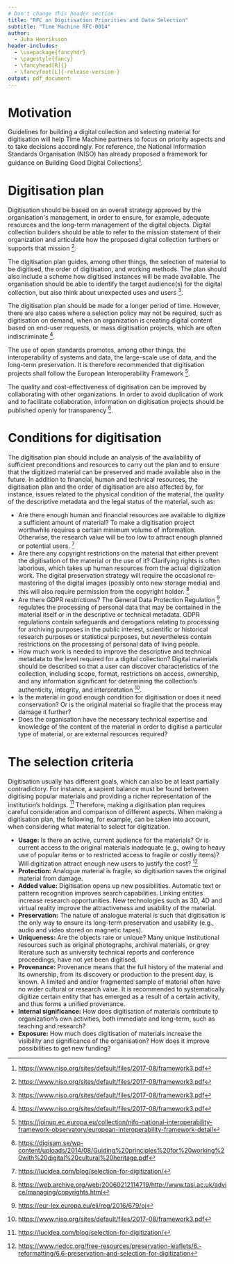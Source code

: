 ```yaml
---
# Don't change this header section
title: "RFC on Digitisation Priorities and Data Selection"
subtitle: "Time Machine RFC-0014"
author:
  - Juha Henriksson
header-includes:
  - \usepackage{fancyhdr}
  - \pagestyle{fancy}
  - \fancyhead[R]{}
  - \fancyfoot[L]{-release-version-}
output: pdf_document
---
```


# Motivation

Guidelines for building a digital collection and selecting material for
digitisation will help Time Machine partners to focus on priority aspects and to
take decisions accordingly. For reference, the National Information Standards
Organisation (NISO) has already proposed a framework for guidance on Building
Good Digital Collections[^niso].

# Digitisation plan

Digitisation should be based on an overall strategy approved by the
organisation's management, in order to ensure, for example, adequate resources
and the long-term management of the digital objects. Digital collection builders
should be able to refer to the mission statement of their organization and
articulate how the proposed digital collection furthers or supports that mission
[^niso].

The digitisation plan guides, among other things, the selection of material to
be digitised, the order of digitisation, and working methods. The plan should
also include a scheme how digitised instances will be made available. The
organisation should be able to identify the target audience(s) for the digital
collection, but also think about unexpected uses and users [^niso].

The digitisation plan should be made for a longer period of time. However, there
are also cases where a selection policy may not be required, such as
digitisation on demand, when an organization is creating digital content based
on end-user requests, or mass digitisation projects, which are often
indiscriminate [^niso].

The use of open standards promotes, among other things, the interoperability of
systems and data, the large-scale use of data, and the long-term preservation.
It is therefore recommended that digitisation projects shall follow the European
Interoperability Framework [^joinup].

The quality and cost-effectiveness of digitisation can be improved by
collaborating with other organizations. In order to avoid duplication of work
and to facilitate collaboration, information on digitisation projects should be
published openly for transparency [^digisam].

# Conditions for digitisation

The digitisation plan should include an analysis of the availability of
sufficient preconditions and resources to carry out the plan and to ensure that
the digitized material can be preserved and made available also in the future.
In addition to financial, human and technical resources, the digitisation plan
and the order of digitisation are also affected by, for instance, issues related
to the physical condition of the material, the quality of the descriptive
metadata and the legal status of the material, such as:

- Are there enough human and financial resources are available to digitize a
  sufficient amount of material? To make a digitisation project worthwhile
  requires a certain minimum volume of information. Otherwise, the research
  value will be too low to attract enough planned or potential users. [^lucidea]
- Are there any copyright restrictions on the material that either prevent the
  digitisation of the material or the use of it? Clarifying rights is often
  laborious, which takes up human resources from the actual digitization work.
  The digital preservation strategy will require the occasional re-mastering of
  the digital images (possibly onto new storage media) and this will also
  require permission from the copyright holder. [^tasicp]
- Are there GDPR restrictions? The General Data Protection Regulation [^eur-lex]
  regulates the processing of personal data that may be contained in the
  material itself or in the descriptive or technical metadata. GDPR regulations
  contain safeguards and derogations relating to processing for archiving
  purposes in the public interest, scientific or historical research purposes or
  statistical purposes, but nevertheless contain restrictions on the processing
  of personal data of living people.
- How much work is needed to improve the descriptive and technical metadata to
  the level required for a digital collection? Digital materials should be
  described so that a user can discover characteristics of the collection,
  including scope, format, restrictions on access, ownership, and any
  information significant for determining the collection’s authenticity,
  integrity, and interpretation [^niso].
- Is the material in good enough condition for digitisation or does it need
  conservation? Or is the original material so fragile that the process may
  damage it further?
- Does the organisation have the necessary technical expertise and knowledge of
  the content of the material in order to digitise a particular type of
  material, or are external resources required?

# The selection criteria

Digitisation usually has different goals, which can also be at least partially
contradictory. For instance, a sapient balance must be found between digitising
popular materials and providing a richer representation of the institution’s
holdings. [^lucidea] Therefore, making a digitisation plan requires careful
consideration and comparison of different aspects. When making a digitisation
plan, the following, for example, can be taken into account, when considering
what material to select for digitization.

- **Usage:** Is there an active, current audience for the materials? Or is
  current access to the original materials inadequate (e.g., owing to heavy use
  of popular items or to restricted access to fragile or costly items)? Will
  digitization attract enough new users to justify the cost? [^nedcc]
- **Protection:** Analogue material is fragile, so digitisation saves the
  original material from damage.
- **Added value:** Digitisation opens up new possibilities. Automatic text or
  pattern recognition improves search capabilities. Linking entities increase
  research opportunities. New technologies such as 3D, 4D and virtual reality
  improve the attractiveness and usability of the material.
- **Preservation:** The nature of analogue material is such that digitisation is
  the only way to ensure its long-term preservation and usability (e.g., audio
  and video stored on magnetic tapes).
- **Uniqueness:** Are the objects rare or unique? Many unique institutional
  resources such as original photographs, archival materials, or grey literature
  such as university technical reports and conference proceedings, have not yet
  been digitised.
- **Provenance:** Provenance means that the full history of the material and its
  ownership, from its discovery or production to the present day, is known. A
  limited and and/or fragmented sample of material often have no wider cultural
  or research value. It is recommended to systematically digitize certain entity
  that has emerged as a result of a certain activity, and thus forms a unified
  provenance.
- **Internal significance:** How does digitisation of materials contribute to
  organization’s own activities, both immediate and long-term, such as teaching
  and research?
- **Exposure:** How much does digitisation of materials increase the visibility
  and significance of the organisation? How does it improve possibilities to get
  new funding?

<!-- Footnote content. Only alphanumeric characters and underscores are allowed. Please keep alphabetical sorting -->

[^digisam]:
    https://digisam.se/wp-content/uploads/2014/08/Guiding%20principles%20for%20working%20with%20digital%20cultural%20heritage.pdf

[^eur-lex]: https://eur-lex.europa.eu/eli/reg/2016/679/oj
[^joinup]:
    https://joinup.ec.europa.eu/collection/nifo-national-interoperability-framework-observatory/european-interoperability-framework-detail

[^lucidea]: https://lucidea.com/blog/selection-for-digitization/
[^nedcc]:
    https://www.nedcc.org/free-resources/preservation-leaflets/6.-reformatting/6.6-preservation-and-selection-for-digitization

[^niso]: https://www.niso.org/sites/default/files/2017-08/framework3.pdf
[^tasicp]:
    https://web.archive.org/web/20060212114719/http://www.tasi.ac.uk/advice/managing/copyrights.html
